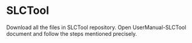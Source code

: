 # SLCTool
Download all the files in SLCTool repository.
Open UserManual-SLCTool document and follow the steps mentioned precisely.
